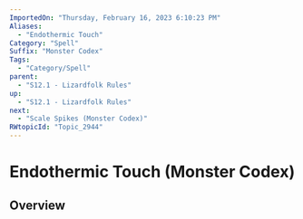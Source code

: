 ```yaml
---
ImportedOn: "Thursday, February 16, 2023 6:10:23 PM"
Aliases:
  - "Endothermic Touch"
Category: "Spell"
Suffix: "Monster Codex"
Tags:
  - "Category/Spell"
parent:
  - "S12.1 - Lizardfolk Rules"
up:
  - "S12.1 - Lizardfolk Rules"
next:
  - "Scale Spikes (Monster Codex)"
RWtopicId: "Topic_2944"
---
```

# Endothermic Touch (Monster Codex)
## Overview
